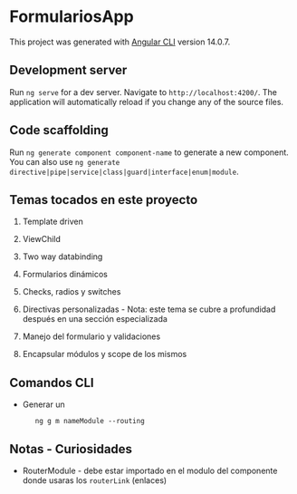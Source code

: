 # FormulariosApp

This project was generated with [Angular CLI](https://github.com/angular/angular-cli) version 14.0.7.

## Development server

Run `ng serve` for a dev server. Navigate to `http://localhost:4200/`. The application will automatically reload if you change any of the source files.

## Code scaffolding

Run `ng generate component component-name` to generate a new component. You can also use `ng generate directive|pipe|service|class|guard|interface|enum|module`.

## Temas tocados en este proyecto

1. Template driven

2. ViewChild

3. Two way databinding

4. Formularios dinámicos

5. Checks, radios y switches

6. Directivas personalizadas - Nota: este tema se cubre a profundidad después en una sección especializada

7. Manejo del formulario y validaciones

8. Encapsular módulos y scope de los mismos

## Comandos CLI

- Generar un

   ```CLI
      ng g m nameModule --routing
   ```

## Notas - Curiosidades

- RouterModule - debe estar importado en el modulo del componente donde usaras los `routerLink` (enlaces)
